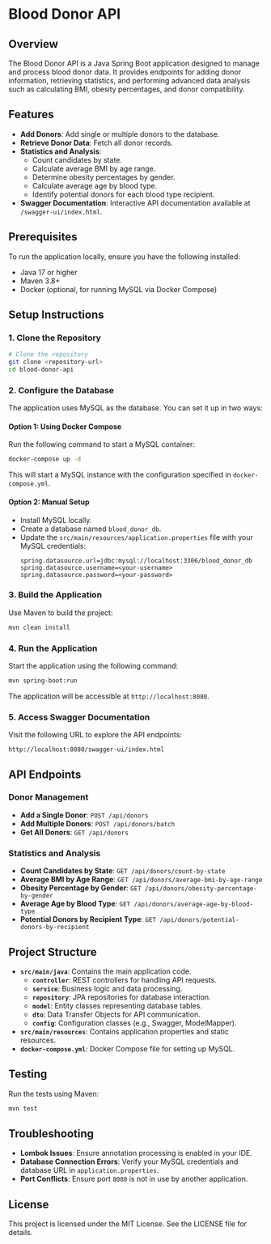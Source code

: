 # Blood Donor API

## Overview
The Blood Donor API is a Java Spring Boot application designed to manage and process blood donor data. It provides endpoints for adding donor information, retrieving statistics, and performing advanced data analysis such as calculating BMI, obesity percentages, and donor compatibility.

## Features
- **Add Donors**: Add single or multiple donors to the database.
- **Retrieve Donor Data**: Fetch all donor records.
- **Statistics and Analysis**:
  - Count candidates by state.
  - Calculate average BMI by age range.
  - Determine obesity percentages by gender.
  - Calculate average age by blood type.
  - Identify potential donors for each blood type recipient.
- **Swagger Documentation**: Interactive API documentation available at `/swagger-ui/index.html`.

## Prerequisites
To run the application locally, ensure you have the following installed:
- Java 17 or higher
- Maven 3.8+
- Docker (optional, for running MySQL via Docker Compose)

## Setup Instructions

### 1. Clone the Repository
```bash
# Clone the repository
git clone <repository-url>
cd blood-donor-api
```

### 2. Configure the Database
The application uses MySQL as the database. You can set it up in two ways:

#### Option 1: Using Docker Compose
Run the following command to start a MySQL container:
```bash
docker-compose up -d
```
This will start a MySQL instance with the configuration specified in `docker-compose.yml`.

#### Option 2: Manual Setup
- Install MySQL locally.
- Create a database named `blood_donor_db`.
- Update the `src/main/resources/application.properties` file with your MySQL credentials:
  ```properties
  spring.datasource.url=jdbc:mysql://localhost:3306/blood_donor_db
  spring.datasource.username=<your-username>
  spring.datasource.password=<your-password>
  ```

### 3. Build the Application
Use Maven to build the project:
```bash
mvn clean install
```

### 4. Run the Application
Start the application using the following command:
```bash
mvn spring-boot:run
```

The application will be accessible at `http://localhost:8080`.

### 5. Access Swagger Documentation
Visit the following URL to explore the API endpoints:
```
http://localhost:8080/swagger-ui/index.html
```

## API Endpoints

### Donor Management
- **Add a Single Donor**: `POST /api/donors`
- **Add Multiple Donors**: `POST /api/donors/batch`
- **Get All Donors**: `GET /api/donors`

### Statistics and Analysis
- **Count Candidates by State**: `GET /api/donors/count-by-state`
- **Average BMI by Age Range**: `GET /api/donors/average-bmi-by-age-range`
- **Obesity Percentage by Gender**: `GET /api/donors/obesity-percentage-by-gender`
- **Average Age by Blood Type**: `GET /api/donors/average-age-by-blood-type`
- **Potential Donors by Recipient Type**: `GET /api/donors/potential-donors-by-recipient`

## Project Structure
- **`src/main/java`**: Contains the main application code.
  - **`controller`**: REST controllers for handling API requests.
  - **`service`**: Business logic and data processing.
  - **`repository`**: JPA repositories for database interaction.
  - **`model`**: Entity classes representing database tables.
  - **`dto`**: Data Transfer Objects for API communication.
  - **`config`**: Configuration classes (e.g., Swagger, ModelMapper).
- **`src/main/resources`**: Contains application properties and static resources.
- **`docker-compose.yml`**: Docker Compose file for setting up MySQL.

## Testing
Run the tests using Maven:
```bash
mvn test
```

## Troubleshooting
- **Lombok Issues**: Ensure annotation processing is enabled in your IDE.
- **Database Connection Errors**: Verify your MySQL credentials and database URL in `application.properties`.
- **Port Conflicts**: Ensure port `8080` is not in use by another application.

## License
This project is licensed under the MIT License. See the LICENSE file for details.
